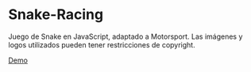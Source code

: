 # Snake-Racing
Juego de Snake en JavaScript, adaptado a Motorsport.
Las imágenes y logos utilizados pueden tener restricciones de copyright.

[Demo](https://mjaque.github.io/Snake-Racing/)
